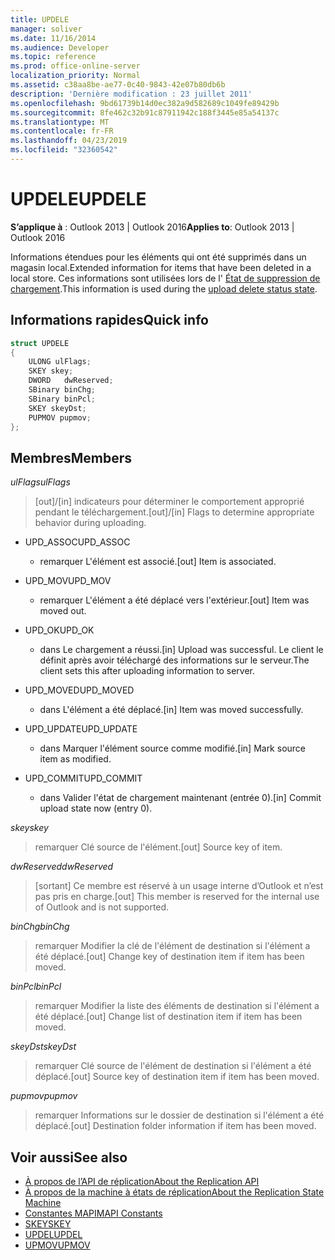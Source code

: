 ```yaml
---
title: UPDELE
manager: soliver
ms.date: 11/16/2014
ms.audience: Developer
ms.topic: reference
ms.prod: office-online-server
localization_priority: Normal
ms.assetid: c38aa8be-ae77-0c40-9843-42e07b80db6b
description: 'Dernière modification : 23 juillet 2011'
ms.openlocfilehash: 9bd61739b14d0ec382a9d582689c1049fe89429b
ms.sourcegitcommit: 8fe462c32b91c87911942c188f3445e85a54137c
ms.translationtype: MT
ms.contentlocale: fr-FR
ms.lasthandoff: 04/23/2019
ms.locfileid: "32360542"
---
```

# <a name="updele"></a><span data-ttu-id="b5212-103">UPDELE</span><span class="sxs-lookup"><span data-stu-id="b5212-103">UPDELE</span></span>

<span data-ttu-id="b5212-104">**S’applique à** : Outlook 2013 | Outlook 2016</span><span class="sxs-lookup"><span data-stu-id="b5212-104">**Applies to**: Outlook 2013 | Outlook 2016</span></span> 
  
<span data-ttu-id="b5212-105">Informations étendues pour les éléments qui ont été supprimés dans un magasin local.</span><span class="sxs-lookup"><span data-stu-id="b5212-105">Extended information for items that have been deleted in a local store.</span></span> <span data-ttu-id="b5212-106">Ces informations sont utilisées lors de l' [État de suppression de chargement](upload-delete-status-state.md).</span><span class="sxs-lookup"><span data-stu-id="b5212-106">This information is used during the [upload delete status state](upload-delete-status-state.md).</span></span>
  
## <a name="quick-info"></a><span data-ttu-id="b5212-107">Informations rapides</span><span class="sxs-lookup"><span data-stu-id="b5212-107">Quick info</span></span>

```cpp
struct UPDELE 
{ 
    ULONG ulFlags; 
    SKEY skey; 
    DWORD   dwReserved; 
    SBinary binChg; 
    SBinary binPcl; 
    SKEY skeyDst; 
    PUPMOV pupmov; 
};
```

## <a name="members"></a><span data-ttu-id="b5212-108">Membres</span><span class="sxs-lookup"><span data-stu-id="b5212-108">Members</span></span>

<span data-ttu-id="b5212-109">_ulFlags_</span><span class="sxs-lookup"><span data-stu-id="b5212-109">_ulFlags_</span></span>
  
> <span data-ttu-id="b5212-110">[out]/[in] indicateurs pour déterminer le comportement approprié pendant le téléchargement.</span><span class="sxs-lookup"><span data-stu-id="b5212-110">[out]/[in] Flags to determine appropriate behavior during uploading.</span></span>
    
  - <span data-ttu-id="b5212-111">UPD_ASSOC</span><span class="sxs-lookup"><span data-stu-id="b5212-111">UPD_ASSOC</span></span>
    
    - <span data-ttu-id="b5212-112">remarquer L'élément est associé.</span><span class="sxs-lookup"><span data-stu-id="b5212-112">[out] Item is associated.</span></span>
    
  - <span data-ttu-id="b5212-113">UPD_MOV</span><span class="sxs-lookup"><span data-stu-id="b5212-113">UPD_MOV</span></span>
    
    - <span data-ttu-id="b5212-114">remarquer L'élément a été déplacé vers l'extérieur.</span><span class="sxs-lookup"><span data-stu-id="b5212-114">[out] Item was moved out.</span></span>
    
  - <span data-ttu-id="b5212-115">UPD_OK</span><span class="sxs-lookup"><span data-stu-id="b5212-115">UPD_OK</span></span> 
    
    - <span data-ttu-id="b5212-116">dans Le chargement a réussi.</span><span class="sxs-lookup"><span data-stu-id="b5212-116">[in] Upload was successful.</span></span> <span data-ttu-id="b5212-117">Le client le définit après avoir téléchargé des informations sur le serveur.</span><span class="sxs-lookup"><span data-stu-id="b5212-117">The client sets this after uploading information to server.</span></span>
    
  - <span data-ttu-id="b5212-118">UPD_MOVED</span><span class="sxs-lookup"><span data-stu-id="b5212-118">UPD_MOVED</span></span>
    
    - <span data-ttu-id="b5212-119">dans L'élément a été déplacé.</span><span class="sxs-lookup"><span data-stu-id="b5212-119">[in] Item was moved successfully.</span></span>
    
  - <span data-ttu-id="b5212-120">UPD_UPDATE</span><span class="sxs-lookup"><span data-stu-id="b5212-120">UPD_UPDATE</span></span>
    
    - <span data-ttu-id="b5212-121">dans Marquer l'élément source comme modifié.</span><span class="sxs-lookup"><span data-stu-id="b5212-121">[in] Mark source item as modified.</span></span>
    
  - <span data-ttu-id="b5212-122">UPD_COMMIT</span><span class="sxs-lookup"><span data-stu-id="b5212-122">UPD_COMMIT</span></span>
    
    - <span data-ttu-id="b5212-123">dans Valider l'état de chargement maintenant (entrée 0).</span><span class="sxs-lookup"><span data-stu-id="b5212-123">[in] Commit upload state now (entry 0).</span></span>
    
<span data-ttu-id="b5212-124">_skey_</span><span class="sxs-lookup"><span data-stu-id="b5212-124">_skey_</span></span>
  
> <span data-ttu-id="b5212-125">remarquer Clé source de l'élément.</span><span class="sxs-lookup"><span data-stu-id="b5212-125">[out] Source key of item.</span></span>
    
<span data-ttu-id="b5212-126">_dwReserved_</span><span class="sxs-lookup"><span data-stu-id="b5212-126">_dwReserved_</span></span>
  
> <span data-ttu-id="b5212-127">[sortant] Ce membre est réservé à un usage interne d’Outlook et n’est pas pris en charge.</span><span class="sxs-lookup"><span data-stu-id="b5212-127">[out] This member is reserved for the internal use of Outlook and is not supported.</span></span>
    
<span data-ttu-id="b5212-128">_binChg_</span><span class="sxs-lookup"><span data-stu-id="b5212-128">_binChg_</span></span>
  
> <span data-ttu-id="b5212-129">remarquer Modifier la clé de l'élément de destination si l'élément a été déplacé.</span><span class="sxs-lookup"><span data-stu-id="b5212-129">[out] Change key of destination item if item has been moved.</span></span>
    
<span data-ttu-id="b5212-130">_binPcl_</span><span class="sxs-lookup"><span data-stu-id="b5212-130">_binPcl_</span></span>
  
> <span data-ttu-id="b5212-131">remarquer Modifier la liste des éléments de destination si l'élément a été déplacé.</span><span class="sxs-lookup"><span data-stu-id="b5212-131">[out] Change list of destination item if item has been moved.</span></span>
    
<span data-ttu-id="b5212-132">_skeyDst_</span><span class="sxs-lookup"><span data-stu-id="b5212-132">_skeyDst_</span></span>
  
> <span data-ttu-id="b5212-133">remarquer Clé source de l'élément de destination si l'élément a été déplacé.</span><span class="sxs-lookup"><span data-stu-id="b5212-133">[out] Source key of destination item if item has been moved.</span></span>
    
<span data-ttu-id="b5212-134">_pupmov_</span><span class="sxs-lookup"><span data-stu-id="b5212-134">_pupmov_</span></span>
  
> <span data-ttu-id="b5212-135">remarquer Informations sur le dossier de destination si l'élément a été déplacé.</span><span class="sxs-lookup"><span data-stu-id="b5212-135">[out] Destination folder information if item has been moved.</span></span>
    
## <a name="see-also"></a><span data-ttu-id="b5212-136">Voir aussi</span><span class="sxs-lookup"><span data-stu-id="b5212-136">See also</span></span>

- [<span data-ttu-id="b5212-137">À propos de l’API de réplication</span><span class="sxs-lookup"><span data-stu-id="b5212-137">About the Replication API</span></span>](about-the-replication-api.md) 
- [<span data-ttu-id="b5212-138">À propos de la machine à états de réplication</span><span class="sxs-lookup"><span data-stu-id="b5212-138">About the Replication State Machine</span></span>](about-the-replication-state-machine.md)
- [<span data-ttu-id="b5212-139">Constantes MAPI</span><span class="sxs-lookup"><span data-stu-id="b5212-139">MAPI Constants</span></span>](mapi-constants.md)
- [<span data-ttu-id="b5212-140">SKEY</span><span class="sxs-lookup"><span data-stu-id="b5212-140">SKEY</span></span>](skey.md)
- [<span data-ttu-id="b5212-141">UPDEL</span><span class="sxs-lookup"><span data-stu-id="b5212-141">UPDEL</span></span>](updel.md)
- [<span data-ttu-id="b5212-142">UPMOV</span><span class="sxs-lookup"><span data-stu-id="b5212-142">UPMOV</span></span>](upmov.md)

